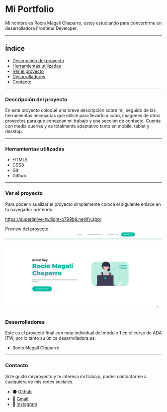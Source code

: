 # Mi Portfolio

Mi nombre es Rocío Magalí Chaparro, estoy estudiando para convertirme en desarrolladora Frontend Developer.
***

## Índice

- [Descripción del proyecto](#Descripción-del-proyecto)
- [Herramientas utilizadas](#Herramientas-utilizadas)
- [Ver el proyecto](#ver-el-proyecto)
- [Desarrolladores](#desarrolladores)
- [Contacto](#contacto)

***

### Descripción del proyecto

En este proyecto coloqué una breve descripción sobre mi, seguido de las herramientas necesarias que utilicé para llevarlo a cabo, imagenes de otros proyectos para que conozcan mi trabajo y una sección de contacto. Cuenta con media queries y es totalmente adaptativo tanto en mobile, tablet y desktop.
***

### Herramientas utilizadas
- HTML5
- CSS3
- Git
- Github
***

### Ver el proyecto
Para poder visualizar el proyecto simplemente colocá el siguiente enlace en tu navegador preferido:

https://superlative-twilight-b799b8.netlify.app/

Preview del proyecto:
![Preview del portfolio](/ilustrations1/portfolio-preview.jfif)

### Desarrolladores
Este es el proyecto final con nota individual del módulo 1 en el curso de ADA ITW, por lo tanto su única desarrolladora es:
- Rocío Magalí Chaparro



***
### Contacto
Si te gustó mi proyecto y te interesa mi trabajo, podes contactarme a cualquiera de mis redes sociales.

- ⚫ <a href="https://github.com/Rocio-Ch" name="github">Github</a> 
- 📧 <a href="mailto:rociomagali77@gmail.com" name="mail">Gmail</a>
- 🔗 <a href="https://www.instagram.com/rmc_nails/?hl=es" name="instagram" >Instagram</a>
